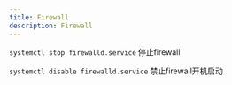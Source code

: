 ```yaml
---
title: Firewall
description: Firewall
---
```


`systemctl stop firewalld.service` 停止firewall

`systemctl disable firewalld.service` 禁止firewall开机启动